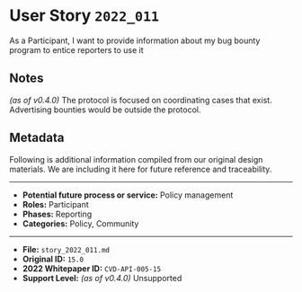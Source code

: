 
# User Story `2022_011` #

As a Participant, I want to provide information about my bug bounty program to entice reporters to use it

## Notes ##

*(as of v0.4.0)*
The protocol is focused on coordinating cases that exist. Advertising bounties would be outside the protocol.


## Metadata ##

Following is additional information compiled from our original design materials.
We are including it here for future reference and traceability.

---

- **Potential future process or service:** Policy management
- **Roles:** Participant
- **Phases:** Reporting
- **Categories:** Policy, Community

---

- **File:** `story_2022_011.md`
- **Original ID:** `15.0`
- **2022 Whitepaper ID:** `CVD-API-005-15`
- **Support Level:** *(as of v0.4.0)* Unsupported
